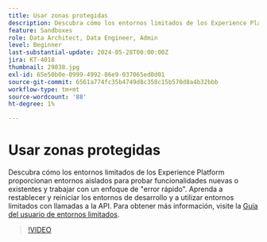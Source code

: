 ```yaml
---
title: Usar zonas protegidas
description: Descubra cómo los entornos limitados de los Experience Platform proporcionan entornos aislados para probar funcionalidades nuevas o existentes y trabajar con un enfoque de "error rápido". Aprenda a restablecer y reiniciar los entornos de desarrollo y a utilizar entornos limitados con llamadas a la API.
feature: Sandboxes
role: Data Architect, Data Engineer, Admin
level: Beginner
last-substantial-update: 2024-05-28T00:00:00Z
jira: KT-4018
thumbnail: 29838.jpg
exl-id: 65e50b0e-0999-4992-86e9-037065ed0d01
source-git-commit: 6561a774fc35b4749d8c358c15b570d8a4b32bbb
workflow-type: tm+mt
source-wordcount: '88'
ht-degree: 1%

---
```


# Usar zonas protegidas

Descubra cómo los entornos limitados de los Experience Platform proporcionan entornos aislados para probar funcionalidades nuevas o existentes y trabajar con un enfoque de &quot;error rápido&quot;. Aprenda a restablecer y reiniciar los entornos de desarrollo y a utilizar entornos limitados con llamadas a la API. Para obtener más información, visite la [Guía del usuario de entornos limitados](https://experienceleague.adobe.com/docs/experience-platform/sandbox/home.html?lang=es).

>[!VIDEO](https://video.tv.adobe.com/v/29838/?learn=on)



